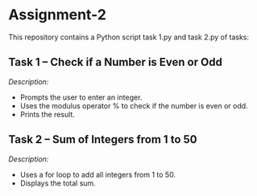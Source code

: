 # Assignment-2

This repository contains a Python script task 1.py and task 2.py of tasks:

## Task 1 – Check if a Number is Even or Odd
*Description:*
- Prompts the user to enter an integer.
- Uses the modulus operator % to check if the number is even or odd.
- Prints the result.
 
## Task 2 – Sum of Integers from 1 to 50
*Description:*
- Uses a for loop to add all integers from 1 to 50.
- Displays the total sum.
